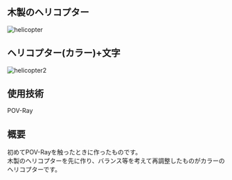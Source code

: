 ## 木製のヘリコプター  
![helicopter](https://user-images.githubusercontent.com/75403424/144956547-7b010745-9757-40b2-bd73-9ee380ec979b.png)

## ヘリコプター(カラー)+文字  
![helicopter2](https://user-images.githubusercontent.com/75403424/145517342-a2856507-2d15-4bea-ad33-24e85ac9efb0.png)  

## 使用技術  
POV-Ray  

## 概要  
初めてPOV-Rayを触ったときに作ったものです。  
木製のヘリコプターを先に作り、バランス等を考えて再調整したものがカラーのヘリコプターです。  
